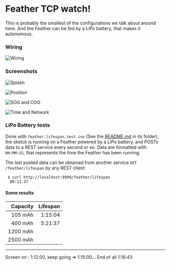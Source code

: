 # Feather TCP watch!
<!-- TODO the components reference to the Adafruit site -->

This is probably the smallest of the configurations we talk about around here.
And the Feather can be fed by a LiPo battery, that makes it autonomous.

### Wiring
![Wiring](./TCP.watch.feather.128x32_bb.png)

### Screenshots

![Splash](./splash.jpg)

![Position](./position.jpg)

![SOG and COG](./sog-cog.jpg)

![Time and Network](./time.net.jpg)

### LiPo Battery tests
Done with `feather.lifespan.test.ino` (See the [README.md](../../feather.lifespan.test/README.md) in its folder), the sketck is running on a Feather powered by a LiPo battery, and POSTs data to a REST service every second or so. Data are formatted with `HH:MM:SS`, that represents the time the Feather has been running.

The last posted data can be obtained from another service `GET /feather/lifespan` by any REST client:
```
 $ curl http://localhost:9999/feather/lifespan
  00:11:37
```

#### Some results
| Capacity | Lifespan |
|---------:|---------:|
|  105 mAh |  1:15:04 |
|  400 mAh |  5:21:37 |
| 1200 mAh |          |
| 2500 mAh |          |

 ---

Screen on : 1:12:00, keep going => 1:15:00...
End of all 1:16:43
